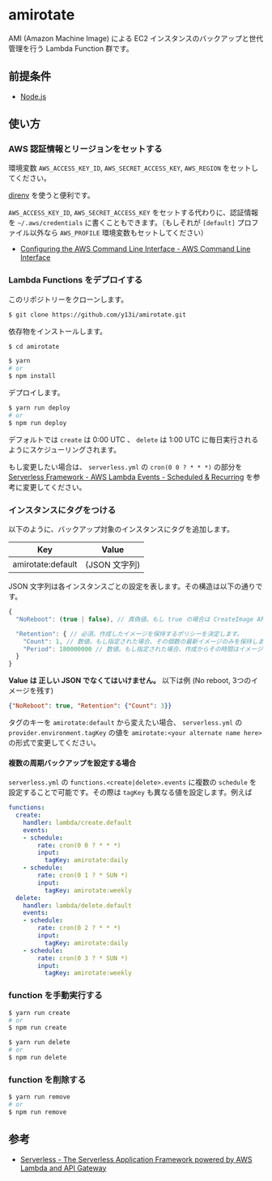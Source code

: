 # amirotate

AMI (Amazon Machine Image) による EC2 インスタンスのバックアップと世代管理を行う Lambda Function 群です。

## 前提条件

- [Node.js](https://nodejs.org/)

## 使い方

### AWS 認証情報とリージョンをセットする

環境変数 `AWS_ACCESS_KEY_ID`, `AWS_SECRET_ACCESS_KEY`, `AWS_REGION` をセットしてください。

[direnv](https://github.com/direnv/direnv) を使うと便利です。

`AWS_ACCESS_KEY_ID`, `AWS_SECRET_ACCESS_KEY` をセットする代わりに、認証情報を `~/.aws/credentials` に書くこともできます。（もしそれが `[default]` プロファイル以外なら `AWS_PROFILE` 環境変数もセットしてください）

- [Configuring the AWS Command Line Interface - AWS Command Line Interface](http://docs.aws.amazon.com/cli/latest/userguide/cli-chap-getting-started.html#cli-config-files)

### Lambda Functions をデプロイする

このリポジトリーをクローンします。

```sh
$ git clone https://github.com/y13i/amirotate.git
```

依存物をインストールします。

```sh
$ cd amirotate

$ yarn
# or
$ npm install
```

デプロイします。

```sh
$ yarn run deploy
# or
$ npm run deploy
```

デフォルトでは `create` は 0:00 UTC 、 `delete` は 1:00 UTC に毎日実行されるようにスケジューリングされます。

もし変更したい場合は、 `serverless.yml` の `cron(0 0 ? * * *)` の部分を [Serverless Framework - AWS Lambda Events - Scheduled & Recurring](https://serverless.com/framework/docs/providers/aws/events/schedule/) を参考に変更してください。

### インスタンスにタグをつける

以下のように、バックアップ対象のインスタンスにタグを追加します。

| Key               | Value         |
|-------------------|---------------|
| amirotate:default | (JSON 文字列) |

JSON 文字列は各インスタンスごとの設定を表します。その構造は以下の通りです。

```js
{
  "NoReboot": (true | false), // 真偽値。もし true の場合は CreateImage API が NoReboot オプション付きで呼ばれます。

  "Retention": { // 必須。作成したイメージを保持するポリシーを決定します。
    "Count": 1, // 数値。もし指定された場合、その個数の最新イメージのみを保持します。
    "Period": 180000000 // 数値。もし指定された場合、作成からその時間はイメージを保持します。単位はミリ秒です。
  }
}
```

**Value は 正しい JSON でなくてはいけません。** 以下は例 (No reboot, 3つのイメージを残す)

```json
{"NoReboot": true, "Retention": {"Count": 3}}
```

タグのキーを `amirotate:default` から変えたい場合、 `serverless.yml` の `provider.environment.tagKey` の値を `amirotate:<your alternate name here>` の形式で変更してください。

#### 複数の周期バックアップを設定する場合

`serverless.yml` の `functions.<create|delete>.events` に複数の `schedule` を設定することで可能です。その際は `tagKey` も異なる値を設定します。例えば

```yaml
functions:
  create:
    handler: lambda/create.default
    events:
    - schedule:
        rate: cron(0 0 ? * * *)
        input:
          tagKey: amirotate:daily
    - schedule:
        rate: cron(0 1 ? * SUN *)
        input:
          tagKey: amirotate:weekly
  delete:
    handler: lambda/delete.default
    events:
    - schedule:
        rate: cron(0 2 ? * * *)
        input:
          tagKey: amirotate:daily
    - schedule:
        rate: cron(0 3 ? * SUN *)
        input:
          tagKey: amirotate:weekly
```

### function を手動実行する

```sh
$ yarn run create
# or
$ npm run create
```

```sh
$ yarn run delete
# or
$ npm run delete
```

### function を削除する

```sh
$ yarn run remove
# or
$ npm run remove
```

## 参考

- [Serverless - The Serverless Application Framework powered by AWS Lambda and API Gateway](https://serverless.com/)
